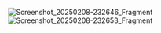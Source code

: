 ![Screenshot_20250208-232646_Fragment](https://github.com/user-attachments/assets/8b092b5a-3738-4cc4-b71b-a37002038ca2)
![Screenshot_20250208-232653_Fragment](https://github.com/user-attachments/assets/7a89ac0f-8ace-4c51-a0c1-e3d11c874c0a)
